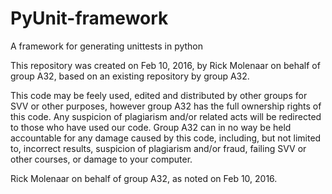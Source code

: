 # PyUnit-framework
A framework for generating unittests in python

This repository was created on Feb 10, 2016, by Rick Molenaar on behalf of group A32, based on an existing repository by group A32. 

This code may be feely used, edited and distributed by other groups for SVV or other purposes, however group A32 has the full ownership rights of this code. Any suspicion of plagiarism and/or related acts will be redirected to those who have used our code.
Group A32 can in no way be held accountable for any damage caused by this code, including, but not limited to, incorrect results, suspicion of plagiarism and/or fraud, failing SVV or other courses, or damage to your computer.

Rick Molenaar on behalf of group A32, as noted on Feb 10, 2016.
